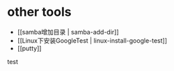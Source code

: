 # other tools

* [[samba增加目录 | samba-add-dir]]
* [[Linux下安装GoogleTest | linux-install-google-test]]
* [[putty]]

test